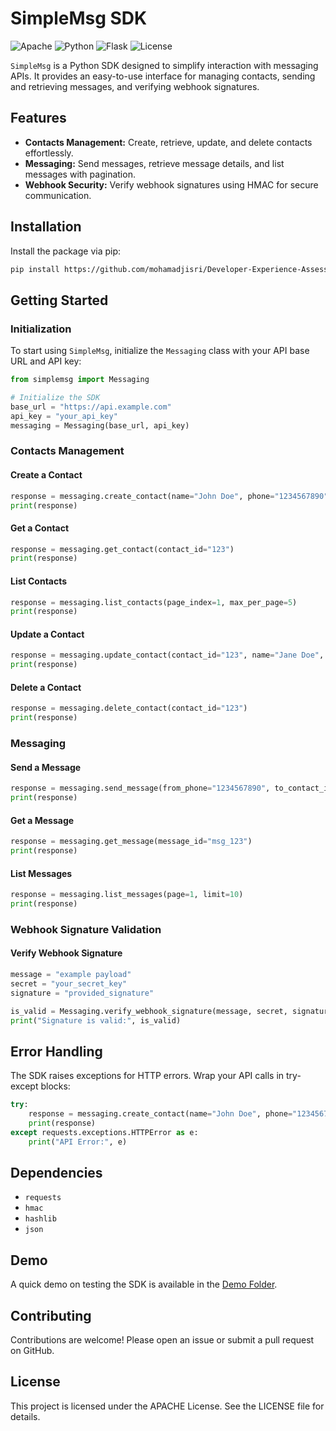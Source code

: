 # SimpleMsg SDK

![Apache](https://img.shields.io/badge/server-Apache-brightgreen)
![Python](https://img.shields.io/badge/python-3.8-blue)
![Flask](https://img.shields.io/badge/framework-Flask-orange)
![License](https://img.shields.io/badge/license-Apache_2.0-blue)

`SimpleMsg` is a Python SDK designed to simplify interaction with messaging APIs. It provides an easy-to-use interface for managing contacts, sending and retrieving messages, and verifying webhook signatures.

## Features
- **Contacts Management:** Create, retrieve, update, and delete contacts effortlessly.
- **Messaging:** Send messages, retrieve message details, and list messages with pagination.
- **Webhook Security:** Verify webhook signatures using HMAC for secure communication.

## Installation
Install the package via pip:
```bash
pip install https://github.com/mohamadjisri/Developer-Experience-Assessment/archive/refs/heads/main.zip
```

## Getting Started

### Initialization
To start using `SimpleMsg`, initialize the `Messaging` class with your API base URL and API key:
```python
from simplemsg import Messaging

# Initialize the SDK
base_url = "https://api.example.com"
api_key = "your_api_key"
messaging = Messaging(base_url, api_key)
```

### Contacts Management

#### Create a Contact
```python
response = messaging.create_contact(name="John Doe", phone="1234567890")
print(response)
```

#### Get a Contact
```python
response = messaging.get_contact(contact_id="123")
print(response)
```

#### List Contacts
```python
response = messaging.list_contacts(page_index=1, max_per_page=5)
print(response)
```

#### Update a Contact
```python
response = messaging.update_contact(contact_id="123", name="Jane Doe", phone="0987654321")
print(response)
```

#### Delete a Contact
```python
response = messaging.delete_contact(contact_id="123")
print(response)
```

### Messaging

#### Send a Message
```python
response = messaging.send_message(from_phone="1234567890", to_contact_id="123", content="Hello, World!")
print(response)
```

#### Get a Message
```python
response = messaging.get_message(message_id="msg_123")
print(response)
```

#### List Messages
```python
response = messaging.list_messages(page=1, limit=10)
print(response)
```

### Webhook Signature Validation

#### Verify Webhook Signature
```python
message = "example payload"
secret = "your_secret_key"
signature = "provided_signature"

is_valid = Messaging.verify_webhook_signature(message, secret, signature)
print("Signature is valid:", is_valid)
```

## Error Handling
The SDK raises exceptions for HTTP errors. Wrap your API calls in try-except blocks:
```python
try:
    response = messaging.create_contact(name="John Doe", phone="1234567890")
    print(response)
except requests.exceptions.HTTPError as e:
    print("API Error:", e)
```

## Dependencies
- `requests`
- `hmac`
- `hashlib`
- `json`

## Demo
A quick demo on testing the SDK is available in the [Demo Folder](./demo/).

## Contributing
Contributions are welcome! Please open an issue or submit a pull request on GitHub.

## License
This project is licensed under the APACHE License. See the LICENSE file for details.